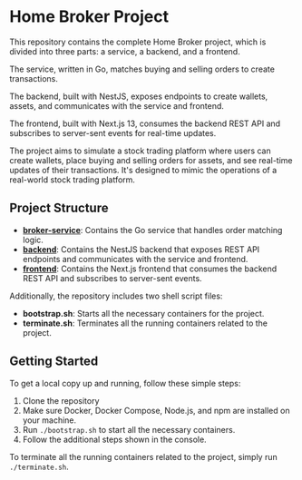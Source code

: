 # Home Broker Project

This repository contains the complete Home Broker project, which is divided into three parts: a service, a backend, and a frontend. 

The service, written in Go, matches buying and selling orders to create transactions. 

The backend, built with NestJS, exposes endpoints to create wallets, assets, and communicates with the service and frontend. 

The frontend, built with Next.js 13, consumes the backend REST API and subscribes to server-sent events for real-time updates.

The project aims to simulate a stock trading platform where users can create wallets, place buying and selling orders for assets, and see real-time updates of their transactions. It's designed to mimic the operations of a real-world stock trading platform.

## Project Structure

- [**broker-service**](./broker-service/README.md): Contains the Go service that handles order matching logic.
- [**backend**](./backend/README.md): Contains the NestJS backend that exposes REST API endpoints and communicates with the service and frontend.
- [**frontend**](./frontend/README.md): Contains the Next.js frontend that consumes the backend REST API and subscribes to server-sent events.

Additionally, the repository includes two shell script files:

- **bootstrap.sh**: Starts all the necessary containers for the project.
- **terminate.sh**: Terminates all the running containers related to the project.

## Getting Started

To get a local copy up and running, follow these simple steps:

1. Clone the repository
2. Make sure Docker, Docker Compose, Node.js, and npm are installed on your machine.
3. Run `./bootstrap.sh` to start all the necessary containers.
4. Follow the additional steps shown in the console.

To terminate all the running containers related to the project, simply run `./terminate.sh`.
